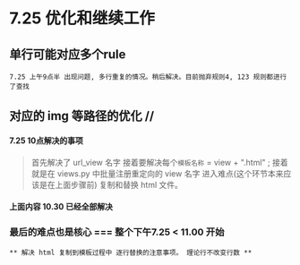 # 7.25 优化和继续工作

## 单行可能对应多个rule 
    7.25 上午9点半 出现问题, 多行重复的情况。稍后解决。目前抛弃规则4, 123 规则都进行了查找

## 对应的 img 等路径的优化 //

#### 7.25 10点解决的事项 

>  首先解决了 url_view 名字
>  接着要解决每个`模板名称` = view + ".html" ; 
>  接着就是在 views.py 中批量注册重定向的 view 名字
>  进入难点(这个环节本来应该是在上面步骤前) 复制和替换 html 文件。 
#### 上面内容 10.30 已经全部解决

### 最后的难点也是核心 === 整个下午7.25 < 11.00 开始
    ** 解决 html 复制到模板过程中 逐行替换的注意事项。 理论行不改变行数 **
 

